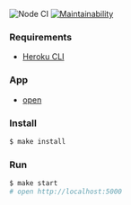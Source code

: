 ![Node CI](https://github.com/Romez/frontend-project-lvl4/workflows/Node%20CI/badge.svg)
[![Maintainability](https://api.codeclimate.com/v1/badges/28af40cade8025a91263/maintainability)](https://codeclimate.com/github/Romez/frontend-project-lvl4/maintainability)
### Requirements

* [Heroku CLI](https://devcenter.heroku.com/articles/heroku-cli)

### App
* [open](https://slack-chat-romezzz.herokuapp.com)

### Install

```sh
$ make install
```

### Run

```sh
$ make start
# open http://localhost:5000
```
